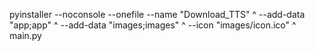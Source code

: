 pyinstaller --noconsole --onefile --name "Download_TTS" ^
  --add-data "app;app" ^
  --add-data "images;images" ^
  --icon "images/icon.ico" ^
  main.py